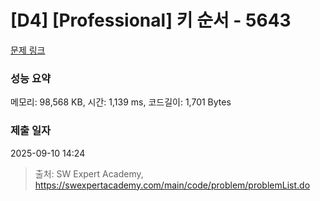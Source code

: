 # [D4] [Professional] 키 순서 - 5643 

[문제 링크](https://swexpertacademy.com/main/code/problem/problemDetail.do?contestProbId=AWXQsLWKd5cDFAUo) 

### 성능 요약

메모리: 98,568 KB, 시간: 1,139 ms, 코드길이: 1,701 Bytes

### 제출 일자

2025-09-10 14:24



> 출처: SW Expert Academy, https://swexpertacademy.com/main/code/problem/problemList.do